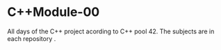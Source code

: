 # C++Module-00
All days of the C++ project acording to C++ pool 42.
The subjects are in each repository .


